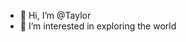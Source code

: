 - 👋 Hi, I’m @Taylor
- 👀 I’m interested in exploring the world

<!---
You can click the Preview link to take a look at your changes.
--->
